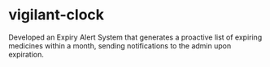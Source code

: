 # vigilant-clock
Developed an Expiry Alert System that generates a proactive list of expiring medicines within a month, sending notifications to the admin upon expiration.

